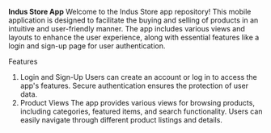 **Indus Store App**
Welcome to the Indus Store app repository! This mobile application is designed to facilitate the buying and selling of products in an intuitive and user-friendly manner. The app includes various views and layouts to enhance the user experience, along with essential features like a login and sign-up page for user authentication.

Features
1. Login and Sign-Up
Users can create an account or log in to access the app's features.
Secure authentication ensures the protection of user data.
2. Product Views
The app provides various views for browsing products, including categories, featured items, and search functionality.
Users can easily navigate through different product listings and details.
